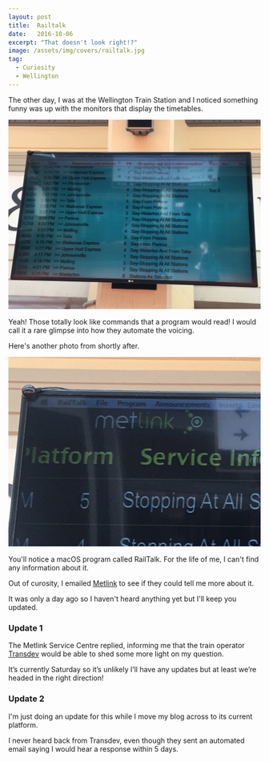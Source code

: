```yaml
---
layout: post
title:  Railtalk
date:   2016-10-06
excerpt: "That doesn't look right!?"
image: /assets/img/covers/railtalk.jpg
tag:
  - Curiosity
  - Wellington
---
```


The other day, I was at the Wellington Train Station and I noticed something funny was up with the monitors that display the timetables.

[![The Metlink schedule of upcoming automated announcements][1]][1]

[1]: /assets/img/railtalk/announcements.jpg

Yeah! Those totally look like commands that a program would read! I would call it a rare glimpse into how they automate the voicing.

Here's another photo from shortly after.

[![A photo of the RailTalk application name][2]][2]

[2]: /assets/img/railtalk/railtalk.jpg

You'll notice a macOS program called RailTalk. For the life of me, I can't find any information about it.

Out of curosity, I emailed [Metlink](http://metlink.org.nz) to see if they could tell me more about it.

It was only a day ago so I haven't heard anything yet but I'll keep you updated.

### Update 1

The Metlink Service Centre replied, informing me that the train operator [Transdev](http://transdevwellington.co.nz) would be able to shed some more light on my question.

It’s currently Saturday so it’s unlikely I’ll have any updates but at least we’re headed in the right direction!

### Update 2

I'm just doing an update for this while I move my blog across to its current platform.

I never heard back from Transdev, even though they sent an automated email saying I would hear a response within 5 days.

